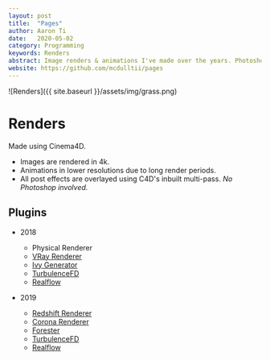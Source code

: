 ```yaml
---
layout: post
title:  "Pages"
author: Aaron Ti
date:   2020-05-02
category: Programming
keywords: Renders
abstract: Image renders & animations I've made over the years. Photoshop-free Images
website: https://github.com/mcdulltii/pages
---
```


![Renders]({{ site.baseurl }}/assets/img/grass.png)

# Renders

Made using Cinema4D.
* Images are rendered in 4k.
* Animations in lower resolutions due to long render periods.
* All post effects are overlayed using C4D's inbuilt multi-pass. *No Photoshop involved.*

## Plugins

* 2018
  - Physical Renderer
  - [VRay Renderer](https://www.chaosgroup.com/vray/cinema-4d)
  - [Ivy Generator](http://graphics.uni-konstanz.de/~luft/ivy_generator/)
  - [TurbulenceFD](https://www.jawset.com/)
  - [Realflow](http://www.nextlimit.com/realflow/realflow_cinema4d/)

* 2019
  - [Redshift Renderer](https://www.redshift3d.com/)
  - [Corona Renderer](https://corona-renderer.com/)
  - [Forester](https://www.3dquakers.com/#section-what-is-forester)
  - [TurbulenceFD](https://www.jawset.com/)
  - [Realflow](http://www.nextlimit.com/realflow/realflow_cinema4d/)
  